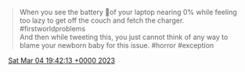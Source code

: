 > When you see the battery 🪫of your laptop nearing 0% while feeling too lazy to get off the couch and fetch the charger\.  
> \#firstworldproblems  
> And then while tweeting this, you just cannot think of any way to blame your newborn baby for this issue\. \#horror \#exception

<img src="../../media/tweet.ico" width="12" /> [Sat Mar 04 19:42:13 +0000 2023](https://twitter.com/DromerDenker/status/1632104177101860865)